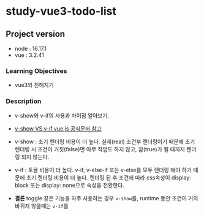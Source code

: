 # study-vue3-todo-list

## Project version

- node : 16.17.1
- vue : 3.2.41

### Learning Objectives

- vue3와 친해지기

### Description

- v-show와 v-if의 사용과 차이점 알아보기.
- [v-show VS v-if vue.js 공식문서 참고](https://vuejs.org/guide/essentials/conditional.html)
- v-show : 초기 렌더링 비용이 더 높다. 실제(real) 조건부 렌더링이기 때문에 초기 렌더링 시 조건이 거짓(false)면 아무 작업도 하지 않고, 참(true)가 될 때까지 렌더링 되지 않는다.
- v-if : 토글 비용이 더 높다. v-if, v-else-if 또는 v-else를 모두 렌더링 해야 하기 때문에 초기 렌더링 비용이 더 높다. 렌더링 된 후 조건에 따라 css속성이 display: block 또는 display: none으로 속성을 전환한다.

- **결론** toggle 같은 기능을 자주 사용하는 경우 `v-show`를, runtime 동안 조건이 거의 바뀌지 않을때는 `v-if`를

